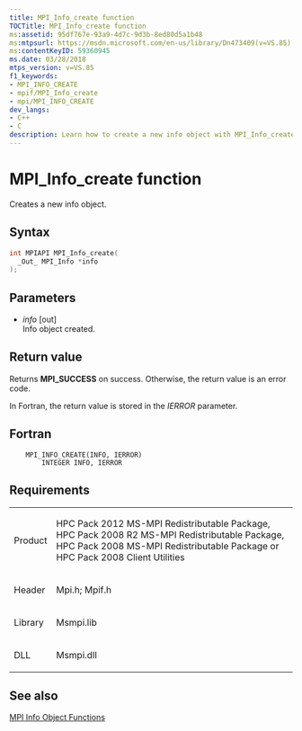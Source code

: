 ```yaml
---
title: MPI_Info_create function
TOCTitle: MPI_Info_create function
ms:assetid: 95df767e-93a9-4d7c-9d3b-8ed80d5a1b48
ms:mtpsurl: https://msdn.microsoft.com/en-us/library/Dn473409(v=VS.85)
ms:contentKeyID: 59360945
ms.date: 03/28/2018
mtps_version: v=VS.85
f1_keywords:
- MPI_INFO_CREATE
- mpif/MPI_Info_create
- mpi/MPI_INFO_CREATE
dev_langs:
- C++
- C
description: Learn how to create a new info object with MPI_Info_create function. Understand syntax, parameters, return values, and requirements.
---
```


# MPI\_Info\_create function

Creates a new info object.

## Syntax

``` c++
int MPIAPI MPI_Info_create(
  _Out_ MPI_Info *info
);
```

## Parameters

  - *info* \[out\]  
    Info object created.

## Return value

Returns **MPI\_SUCCESS** on success. Otherwise, the return value is an error code.

In Fortran, the return value is stored in the *IERROR* parameter.

## Fortran

``` FORTRAN
    MPI_INFO_CREATE(INFO, IERROR)
        INTEGER INFO, IERROR
```

## Requirements

<table>
<colgroup>
<col/>
<col/>
</colgroup>
<tbody>
<tr class="odd">
<td><p>Product</p></td>
<td><p>HPC Pack 2012 MS-MPI Redistributable Package, HPC Pack 2008 R2 MS-MPI Redistributable Package, HPC Pack 2008 MS-MPI Redistributable Package or HPC Pack 2008 Client Utilities</p></td>
</tr>
<tr class="even">
<td><p>Header</p></td>
<td>Mpi.h;
Mpif.h</td>
</tr>
<tr class="odd">
<td><p>Library</p></td>
<td>Msmpi.lib</td>
</tr>
<tr class="even">
<td><p>DLL</p></td>
<td>Msmpi.dll</td>
</tr>
</tbody>
</table>


## See also

[MPI Info Object Functions](mpi-info-object-functions.md)

